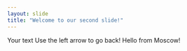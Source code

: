 ```yaml
---
layout: slide
title: "Welcome to our second slide!"
---
```

Your text
Use the left arrow to go back!
Hello from Moscow!
